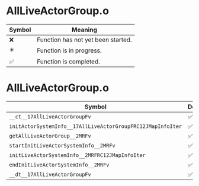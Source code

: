 # AllLiveActorGroup.o
| Symbol | Meaning 
| ------------- | ------------- 
| :x: | Function has not yet been started. 
| :eight_pointed_black_star: | Function is in progress. 
| :white_check_mark: | Function is completed. 


# AllLiveActorGroup.o
| Symbol | Decompiled? |
| ------------- | ------------- |
| `__ct__17AllLiveActorGroupFv` | :white_check_mark: |
| `initActorSystemInfo__17AllLiveActorGroupFRC12JMapInfoIter` | :white_check_mark: |
| `getAllLiveActorGroup__2MRFv` | :white_check_mark: |
| `startInitLiveActorSystemInfo__2MRFv` | :white_check_mark: |
| `initLiveActorSystemInfo__2MRFRC12JMapInfoIter` | :white_check_mark: |
| `endInitLiveActorSystemInfo__2MRFv` | :white_check_mark: |
| `__dt__17AllLiveActorGroupFv` | :white_check_mark: |
